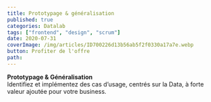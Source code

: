 ```yaml
---
title: Prototypage & généralisation
published: true
categories: Datalab
tags: ["frontend", "design", "scrum"]
date: 2020-07-31
coverImage: /img/articles/ID700226d13b56ab5f2f0330a17a7e.webp
button: Profiter de l'offre
path:
---
```


**Prototypage & Généralisation**  
Identifiez et implémentez des cas d’usage, centrés sur la Data, à forte valeur ajoutée pour votre business.
